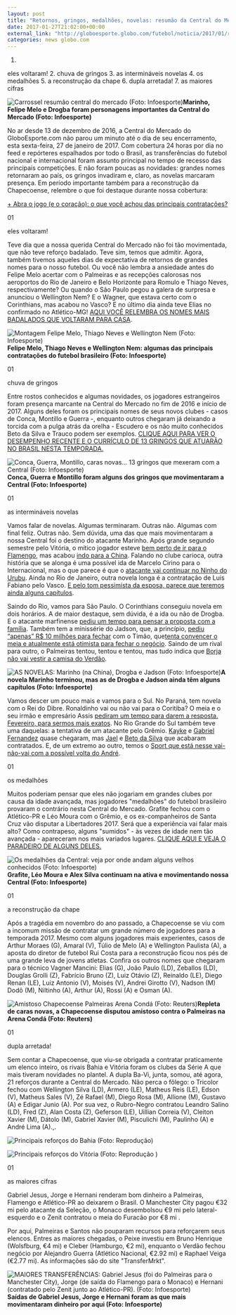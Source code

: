 ```yaml
---
layout: post
title: "Retornos, gringos, medalhões, novelas: resumão da Central do Mercado 2017 "
date: 2017-01-27T21:02:00+00:00
external_link: "http://globoesporte.globo.com/futebol/noticia/2017/01/retornos-gringos-medalhoes-novelas-resumao-da-central-do-mercado-2017.html"
categories: news globo.com
---
```

1. 
eles voltaram!
2. 
chuva de gringos
3. 
as intermináveis novelas
4. 
os medalhões
5. 
a reconstrução da chape
6. 
dupla arretada!
7. 
as maiores cifras

 ![Carrossel resumão central do mercado (Foto: Infoesporte)](http://s2.glbimg.com/IVh0ac5P-dXOacOp-tB3P5zSZHU=/0x0:720x620/320x276/s.glbimg.com/es/ge/f/original/2017/01/26/carrossel-centraldomercado-2017-resumao.jpg "Carrossel resumão central do mercado (Foto: Infoesporte)")**Marinho, Felipe Melo e Drogba foram personagens importantes da Central do Mercado (Foto: Infoesporte)**

No ar desde 13 de dezembro de 2016, a Central do Mercado do GloboEsporte.com não parou um minuto até o dia de seu encerramento, esta sexta-feira, 27 de janeiro de 2017. Com cobertura 24 horas por dia no feed e repórteres espalhados por todo o Brasil, as transferências do futebol nacional e internacional foram assunto principal no tempo de recesso das principais competições. E não foram poucas as novidades: grandes nomes retornaram ao país, os gringos invadiram e, claro, as novelas marcaram presença. Em período importante também para a reconstrução da Chapecoense, relembre o que foi destaque durante nossa cobertura:

[+&nbsp;Abra o jogo (e o coração): o que você achou das principais contratações?](http://app.globoesporte.globo.com/futebol/abre-o-jogo-e-o-coracao-o-que-voce-achou-das-princ/)

01

eles voltaram!

Teve dia que a nossa querida Central do Mercado não foi tão movimentada, que não teve reforço badalado. Teve sim, temos que admitir. Agora, também tivemos aqueles dias de expectativa de retornos de grandes nomes para o nosso futebol. Ou você não lembra a ansiedade antes do Felipe Melo acertar com o Palmeiras e as recepções calorosas nos aeroportos do Rio de Janeiro e Belo Horizonte para Romulo e Thiago Neves, respectivamente? Ou quando o São Paulo pegou a galera de surpresa e anunciou o Wellington Nem? E o Wagner, que estava certo com o Corinthians, mas acabou no Vasco? E no último dia ainda teve Elias no confirmado no Atlético-MG! [AQUI VOCÊ RELEMBRA OS NOMES MAIS BADALADOS QUE VOLTARAM PARA CASA](http://globoesporte.globo.com/futebol/noticia/2017/01/felipe-melo-thiago-neves-e-w-nem-volta-de-nomes-badalados-ao-brasil.html).

 ![Montagem Felipe Melo, Thiago Neves e Wellington Nem (Foto: Infoesporte)](http://s2.glbimg.com/GClnTvFmCX2OpvOmgr9-JNU_QQQ=/0x0:690x469/690x469/s.glbimg.com/es/ge/f/original/2017/01/26/materiajogadores.jpg "Montagem Felipe Melo, Thiago Neves e Wellington Nem (Foto: Infoesporte)")**Felipe Melo, Thiago Neves e Wellington Nem: algumas das principais contratações do futebol brasileiro (Foto: Infoesporte)**

01

chuva de gringos

Entre rostos conhecidos e algumas novidades, os jogadores estrangeiros foram presença marcante na Central do Mercado no fim de 2016 e início de 2017. Alguns deles foram os principais nomes de seus novos clubes - casos de Conca, Montillo e Guerra -, enquanto outros chegaram já deixando a torcida com a pulga atrás da orelha - Escudero e os não muito conhecidos Beto da Silva e Trauco podem ser exemplos. [CLIQUE AQUI PARA VER O DESEMPENHO RECENTE E O CURRÍCULO DE 13 GRINGOS QUE ATUARÃO NO BRASIL NESTA TEMPORADA.](http://globoesporte.globo.com/futebol/noticia/2017/01/conca-guerra-montillo-caras-novas-14-gringos-que-mexeram-com-central.html)

 ![Conca, Guerra, Montillo, caras novas... 13 gringos que mexeram com a Central (Foto: Infoesporte)](http://s2.glbimg.com/l78h04nCQnpctRqAIqfYkzFj4HU=/0x0:690x469/690x469/s.glbimg.com/es/ge/f/original/2017/01/26/materia-2.jpg "Conca, Guerra, Montillo, caras novas... 13 gringos que mexeram com a Central (Foto: Infoesporte)")**Conca, Guerra e Montillo foram alguns dos gringos que movimentaram a Central (Foto: Infoesporte)**

01

as intermináveis novelas

Vamos falar de novelas. Algumas terminaram. Outras não. Algumas com final feliz. Outras não. Sem dúvida, uma das que mais movimentaram a nossa Central foi o destino do atacante Marinho. Após grande segundo semestre pelo Vitória, o mítico jogador esteve [bem perto de ir para o Flamengo](http://globoesporte.globo.com/futebol/noticia/2016/12/fla-avanca-na-disputa-por-marinho-e-reuniao-com-vitoria-deve-selar-saida.html), mas acabou [indo para a China](http://globoesporte.globo.com/mg/futebol/noticia/2017/01/marinho-posa-com-camisa-de-time-chines-e-empresario-festeja-acerto.html). Falando no clube carioca, outra história que se alonga é uma possível ida de Marcelo Cirino para o Internacional, mas o que parece é que o [atacante vai continuar no Ninho do Urubu](http://globoesporte.globo.com/rs/futebol/noticia/2017/01/atletico-pr-trava-negocio-por-cirino-e-inter-recua-em-tentativa-de-contratacao.html). Ainda no Rio de Janeiro, outra novela longa é a contratação de Luis Fabiano pelo Vasco. [E pelo tom pessimista da esposa, parece que teremos ainda alguns capítulos](http://globoesporte.globo.com/futebol/central-do-mercado/cobertura.html#/glb-feed-post/588788f9f9d368183a695fbc).

Saindo do Rio, vamos para São Paulo. O Corinthians conseguiu novela em dois horários. A de maior destaque, sem dúvida, é a ida ou não de Drogba. E o atacante marfinense [pediu um tempo para pensar a proposta com a família](http://globoesporte.globo.com/futebol/times/corinthians/noticia/2017/01/drogba-pede-tempo-para-falar-com-familia-e-corinthians-espera-resposta.html). Também tem a minissérie do Jadson, que, a princípio, [pediu “apenas” R$ 10 milhões para fechar](http://globoesporte.globo.com/futebol/times/corinthians/noticia/2017/01/agente-de-jadson-pede-r-10-milhoes-de-luvas-em-papo-com-o-corinthians.html) com o Timão, que[tenta convencer o meia e atualmente está otimista para fechar o negócio](http://globoesporte.globo.com/futebol/times/corinthians/noticia/2017/01/adauto-diz-que-jadson-tem-proposta-nas-maos-aguardamos-respostas.html). Saindo de um rival para outro, o Palmeiras tentou, tentou e tentou, mas tudo indica que [Borja não vai vestir a camisa do Verdão](http://globoesporte.globo.com/futebol/times/palmeiras/noticia/2017/01/mattos-retorna-ao-brasil-e-palmeiras-trata-borja-como-contratacao-inviavel.html).

 ![AS NOVELAS: Marinho (na China), Drogba e Jadson (Foto: Infoesporte)](http://s2.glbimg.com/evlACordEfu39477JjaoEfskye0=/0x0:690x469/690x469/s.glbimg.com/es/ge/f/original/2017/01/26/materia-1.jpg "AS NOVELAS: Marinho (na China), Drogba e Jadson (Foto: Infoesporte)")**A novela Marinho terminou, mas as de Drogba e Jadson ainda têm alguns capítulos (Foto: Infoesporte)**

Vamos descer um pouco mais e vamos para o Sul. No Paraná, tem novela com o Rei do Dibre. Ronaldinho vai ou não vai para o Coritiba? O meia e o seu irmão e empresário Assis [pediram um tempo para darem a resposta. Fevereiro, para sermos mais exatos](http://globoesporte.globo.com/pr/futebol/times/coritiba/noticia/2017/01/coxa-entrega-oferta-por-ronaldinho-mas-resposta-so-sai-em-fevereiro.html). No Rio Grande do Sul também teve uma daquelas: a tentativa de um atacante pelo Grêmio. [Kayke](http://globoesporte.globo.com/rs/futebol/noticia/2017/01/gremio-volta-atras-e-desiste-da-contratacao-de-atacante-kayke.html) e [Gabriel Fernandez](http://globoesporte.globo.com/rs/futebol/times/gremio/noticia/2017/01/mais-um-desacerto-gremio-desiste-da-contratacao-de-gabriel-fernandez.html) quase chegaram, mas [Jael](http://globoesporte.globo.com/rs/futebol/times/gremio/noticia/2017/01/jael-pede-tempo-e-promete-gols-para-ganhar-torcida-do-gremio.html) e [Beto da Silva](http://globoesporte.globo.com/rs/futebol/times/gremio/noticia/2017/01/apresentado-beto-da-silva-fala-em-aprender-com-renato-vai-me-ajudar.html) que acabaram contratados. E, de um extremo ao outro, temos o [Sport que está nesse vai-não-vai com a possível volta do André](http://globoesporte.globo.com/pe/futebol/noticia/2017/01/dirigente-do-sport-sobre-contratacao-de-andre-possibilidades-sao-boas.html).

01

os medalhões

Muitos poderiam pensar que eles não jogariam em grandes clubes por causa da idade avançada, mas jogadores "medalhões" do futebol brasileiro provaram o contrário nesta Central do Mercado. Grafite fechou com o Atlético-PR e Léo Moura com o Grêmio, e os ex-companheiros de Santa Cruz vão disputar a Libertadores 2017. Será que a experiência vai falar mais alto? Como contrapeso, alguns "sumidos" - às vezes de idade nem tão avançada - apareceram nos mais variados lugares. [CLIQUE AQUI E VEJA O PARADEIRO DE ALGUNS DELES.](http://globoesporte.globo.com/futebol/noticia/2017/01/os-medalhoes-da-central-veja-por-onde-andam-alguns-velhos-conhecidos.html)

 ![Os medalhões da Central: veja por onde andam alguns velhos conhecidos (Foto: Infoesporte)](http://s2.glbimg.com/rnR6-U6JB5r0v46LsGEI5fkdu50=/0x0:690x469/690x469/s.glbimg.com/es/ge/f/original/2017/01/26/materia-3.jpg "Os medalhões da Central: veja por onde andam alguns velhos conhecidos (Foto: Infoesporte)")**Grafite, Léo Moura e Alex Silva continuam na ativa e movimentando nossa Central (Foto: Infoesporte)**

01

a reconstrução da chape

Após a tragédia em novembro do ano passado, a Chapecoense se viu com a incomum missão de contratar um grande número de jogadores para a temporada 2017. Mesmo com alguns jogadores mais experientes, casos de Arthur Moraes (G), Amaral (V), Túlio de Melo (A) e Wellington Paulista (A), a aposta do diretor de futebol Rui Costa para a reconstrução ficou nos pés de uma grande leva de jovens atletas. Confira os outros nomes que chegaram para o técnico Vagner Mancini: Elias (G), João Paulo (LD), Zeballos (LD), Douglas Grolli (Z), Fabrício Bruno (Z), Luiz Otávio (Z), Reinaldo (LE), Diego Renan (LE), Luiz Antonio (V), Moisés (V), Andrei Girotto (V), Nadson (M) Dodô (M), Niltinho (A), Arthur (A), Rossi (A) e Osman (A).&nbsp;

 ![Amistoso Chapecoense Palmeiras Arena Condá (Foto: Reuters)](http://s2.glbimg.com/NjJjGGG0TQLTaqGe23-dnL6z-ZY=/0x72:3497x2305/690x0/s.glbimg.com/es/ge/f/original/2017/01/21/2017-01-21t200651z_767002751_rc15525fc4e0_rtrmadp_3_soccer-brazil-chapecoense.jpg "Amistoso Chapecoense Palmeiras Arena Condá (Foto: Reuters)")**Repleta de caras novas, a Chapecoense disputou amistoso contra o Palmeiras na Arena Condá (Foto: Reuters)**

01

dupla arretada!

Sem contar a Chapecoense, que viu-se obrigada a contratar praticamente um elenco inteiro, os rivais Bahia e Vitória foram os clubes da Série A que mais tiveram novidades no plantel. A dupla Ba-Vi, junta, somou, até agora, 21 reforços durante a Central do Mercado. Não perca o fôlego: o Tricolor fechou com Wellington Silva (LD), Armero (LE), Matheus Reis (LE), Edson (V), Matheus Sales (V), Zé Rafael (M), Diego Rosa (M), Allione (M), Gustavo (A) e Edigar Junio (A). Por sua vez, o Rubro-Negro contratou Leandro Salino (LD), Fred (Z), Alan Costa (Z), Geferson (LE), Uillian Correia (V), Cleiton Xavier (M), Dátolo (M), Gabriel Xavier (M), Pisculichi (M), Paulinho (A) e André Lima (A).,.

 ![Principais reforços do Bahia (Foto: Reprodução)](http://s2.glbimg.com/go82V3sR9D8ou9bNtG-NpVfUl2g=/0x0:359x359/300x0/i.s3.glbimg.com/v1/AUTH_bc8228b6673f488aa253bbcb03c80ec5/internal_photos/bs/2017/V/O/I5pJ5pTH21tUJizEfLRg/reforcos-bahia.gif "Principais reforços do Bahia (Foto: Reprodução)")  

 ![Principais reforços do Vitória (Foto: Reprodução )](http://s2.glbimg.com/QpAZc8IZlYuwBQvyGL9bgqkSjxk=/0x0:359x359/300x0/i.s3.glbimg.com/v1/AUTH_bc8228b6673f488aa253bbcb03c80ec5/internal_photos/bs/2017/A/n/bjfDAoQAO6NVZvNk1GBA/reforcos-vitoria.gif "Principais reforços do Vitória (Foto: Reprodução )")  

01

as maiores cifras

Gabriel Jesus, Jorge e Hernani renderam bom dinheiro a Palmeiras, Flamengo e Atlético-PR ao deixarem o Brasil. O Manchester City pagou&nbsp;€32 mi pelo atacante da Seleção, o Monaco desembolsou&nbsp;€9 mi pelo lateral-esquerdo e o Zenit contratou o meia do Furacão por&nbsp;€8 mi .

Por aqui, Palmeiras e Santos não pouparam recursos para reforçarem seus elencos.&nbsp;Entres as maiores chegadas, o Peixe investiu em Bruno Henrique (Wolsfburg, €4 mi) e Cleber (Hamburgo, €2 mi), enquanto o Verdão fechou negócio por Alejandro Guerra (Atlético Nacional, €2.92 mi) e Raphael Veiga (€2.77 mi). As informações são do site "TransferMrkt".

 ![MAIORES TRANSFERÊNCIAS: Gabriel Jesus (foi do Palmeiras para o Manchester City), Jorge (de saída do Flamengo para o Monaco) e Hernani (contratado pelo Zenit junto ao Atlético-PR). (Foto: Infoesporte)](http://s2.glbimg.com/oqXA98oQldQ6CoxQNrjydKRAD7I=/0x0:690x469/690x469/s.glbimg.com/es/ge/f/original/2017/01/26/materia-4.jpg "MAIORES TRANSFERÊNCIAS: Gabriel Jesus (foi do Palmeiras para o Manchester City), Jorge (de saída do Flamengo para o Monaco) e Hernani (contratado pelo Zenit junto ao Atlético-PR). (Foto: Infoesporte)")**Saídas de Gabriel Jesus, Jorge e Hernani foram as que mais movimentaram dinheiro por aqui (Foto: Infoesporte)**

